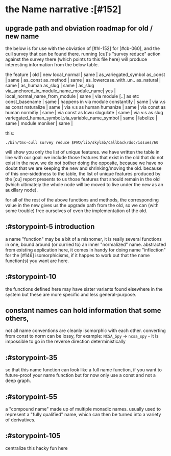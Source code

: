 # the Name narrative :[#152]


## upgrade path and obviation roadmap for old / new name

the below is for use with the obviation of [#hl-152] for [#cb-060],
and the cull survey that can be found there. running [cu]`s
"survey reduce" action against the survey there (which points to this
file here) will produce interesting information from the below table.



  the feature             | old                   | new
  local_normal            | same                  | as_variegated_symbol
  as_const                | same                  | as_const
  as_method               | same                  | as_lowercase_with_un..
  as_natural              | same                  | as_human
  as_slug                 | same                  | as_slug
  via_anchored_in_module_name_module_name| yes    |
  local_normal_name_from_module | same            | via module [..] as etc
  const_basename          | same                  | happens in via module
  constantify             | same                  | via v.s as const
  naturalize              | same                  | via v.s as human
  humanize                | same                  | via const as human
  normifiy                | same                  | via const as lcwu
  slugulate               | same                  | via v.s as slug
  variegated_human_symbol_via_variable_name_symbol | same |
  labelize                | same                  |
  module moniker          | same                  |

this:

    ./bin/tmx-cull survey reduce $PWD/lib/skylab/callback/doc/issues/60

will show you only the list of unique features. we have written the
table in line with our goal: we include those features that exist in the
old that do not exist in the new. we do not bother doing the opposite,
because we have no doubt that we are keeping the new and
shrinking/moving the old. because of this one-sidedness to the table,
the list of unique features produced by the [cu] report presents to us
those features that should remain in the old (which ultimately the whole
node will be moved to live under the new as an auxillary node).

for all of the rest of the above functions and methods, the
corresponding value in the new gives us the upgrade path from the old,
so we can (with some trouble) free ourselves of even the implementation
of the old.




## :#storypoint-5 introduction

a name "function" may be a bit of a misnomer, it is really several functions
in one, bound around (or curried to) an inner "normalized" name. abstracted
from existing application here, it comes in handy for doing name "inflection"
for the [#146] isomorphicisms, if it happes to work out that the name
function(s) you want are here.



## :#storypoint-10

the functions defined here may have sister variants found elsewhere in the
system but these are more specific and less general-purpose.







## constant names can hold information that some others,

not all name conventions are cleanly isomorphic with each other.
converting from const to norm can be lossy, for example:
`NCSA_Spy` -> `ncsa_spy` - it is impossible to go in the reverse direction
deterministically



## :#storypoint-35

so that this name function can look like a full name function, if you want
to future-proof your name function but for now only use a const and not a
deep graph.



## :#storypoint-55

a "compound name" made up of multiple monadic names. usually used to represent
a "fully qualified" name, which can then be turned into a variety of
derivatives.



## :#storypoint-105

centralize this hacky fun here
